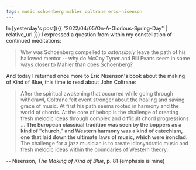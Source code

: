 ```yaml
---
tags: music schoenberg mahler coltrane eric-nisenson
---
```


In [yesterday's post]({{ "2022/04/05/On-A-Glorious-Spring-Day" | relative_url }}) I expressed a question from within my constellation of continued meditations:

> Why was Schoenberg compelled to _ostensibely_ leave the path of his hallowed mentor -- why do McCoy Tyner and Bill Evans seem in some ways closer to Mahler than does Schoenberg?

And today I returned once more to Eric Nisenson's book about the making of Kind of Blue, this time to read about John Coltrane:

> After the spiritual awakening that occurred while going through withdrawl, Coltrane felt event stronger about the healing and saving grace of music. At first his path seems rooted in harmony and the world of chords. At the core of bebop is the challenge of creating fresh melodic ideas through complex and difficult chord progressions ... **The European classical tradition was seen by the boppers as a kind of "church," and Western harmony was a kind of catechism, one that laid down the ultimate laws of music, which were ironclad.** The challenge for a jazz musician is to create idiosyncratic music and fresh melodic ideas within the boundaries of Western theory.

-- Nisenson, _The Making of Kind of Blue_, p. 81 (emphasis is mine)
